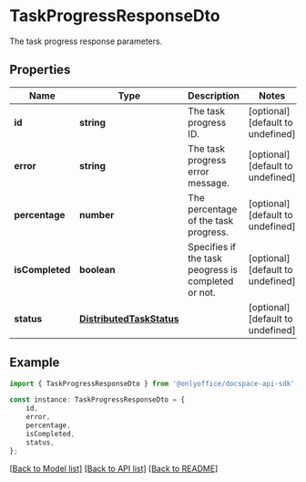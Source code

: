 # TaskProgressResponseDto

The task progress response parameters.

## Properties

Name | Type | Description | Notes
------------ | ------------- | ------------- | -------------
**id** | **string** | The task progress ID. | [optional] [default to undefined]
**error** | **string** | The task progress error message. | [optional] [default to undefined]
**percentage** | **number** | The percentage of the task progress. | [optional] [default to undefined]
**isCompleted** | **boolean** | Specifies if the task peogress is completed or not. | [optional] [default to undefined]
**status** | [**DistributedTaskStatus**](DistributedTaskStatus.md) |  | [optional] [default to undefined]

## Example

```typescript
import { TaskProgressResponseDto } from '@onlyoffice/docspace-api-sdk';

const instance: TaskProgressResponseDto = {
    id,
    error,
    percentage,
    isCompleted,
    status,
};
```

[[Back to Model list]](../README.md#documentation-for-models) [[Back to API list]](../README.md#documentation-for-api-endpoints) [[Back to README]](../README.md)
